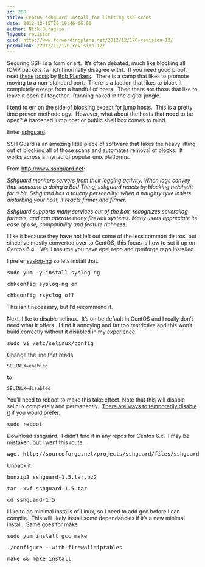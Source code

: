 ```yaml
---
id: 268
title: CentOS sshguard install for limiting ssh scans
date: 2012-12-15T20:19:46-06:00
author: Nick Buraglio
layout: revision
guid: http://www.forwardingplane.net/2012/12/170-revision-12/
permalink: /2012/12/170-revision-12/
---
```

Securing SSH is a form or art.  It&#8217;s often debated, much like blocking all ICMP packets (which I normally disagree with).  If you need good proof, read [these](http://lonesysadmin.net/2012/11/20/changing-sshd-port-numbers-continues-to-be-a-bad-idea/) [posts](http://lonesysadmin.net/2012/10/19/on-using-alternate-ports-for-ssh/) by [Bob Plankers](https://twitter.com/plankers).  There is a camp that likes to promote moving to a non-standard port.  There is a faction that likes to block it completely except from a handful of hosts.  Then there are those that like to leave it open all together.  Running naked in the digital jungle.

I tend to err on the side of blocking except for jump hosts.  This is a pretty time proven methodology.  However, what about the hosts that **need** to be open? A hardened jump host or public shell box comes to mind.

Enter [sshguard](http://www.sshguard.net).

SSH Guard is an amazing little piece of software that takes the heavy lifting out of blocking all of those scans and automates removal of blocks.  It works across a myriad of popular unix platforms.

From <http://www.sshguard.net>:

_Sshguard monitors servers from their logging activity. When logs convey that someone is doing a Bad Thing, sshguard reacts by blocking he/she/it for a bit. Sshguard has a touchy personality: when a naughty tyke insists disturbing your host, it reacts firmer and firmer._

_Sshguard supports many services out of the box, recognizes severallog formats, and can operate many firewall systems. Many users appreciate its ease of use, compatibility and feature richness._

I like it because they have not left out some of the less common distros, but sinceI&#8217;ve mostly converted over to CentOS, this focus is how to set it up on Centos 6.4.   We&#8217;ll assume you have epel repo and rpmforge repo installed.

I prefer [syslog-ng](http://www.balabit.com/network-security/syslog-ng) so lets install that.

<pre>sudo yum -y install syslog-ng</pre>

<pre>chkconfig syslog-ng on</pre>

<pre>chkconfig rsyslog off</pre>

This isn&#8217;t necessary, but I&#8217;d recommend it.

Next, I lke to disable selinux.  It&#8217;s on be default in CentOS and I really don&#8217;t need what it offers.  I find it annoying and far too restrictive and this won&#8217;t build correctly without it disabled in my experience.

<pre>sudo vi /etc/selinux/config</pre>

Change the line that reads

    SELINUX=enabled

to

    SELINUX=disabled

You&#8217;ll need to reboot to make this take effect. Note that this will disable selinux completely and permanently.  [There are ways to temporarily disable it](http://www.revsys.com/writings/quicktips/turn-off-selinux.html) if you would prefer.

<pre>sudo reboot</pre>

Download sshguard.  I didn&#8217;t find it in any repos for Centos 6.x.  I may be mistaken, but I went this route.

<pre>wget http://sourceforge.net/projects/sshguard/files/sshguard/sshguard-1.5/sshguard-1.5.tar.bz2/download</pre>

Unpack it.

<pre>bunzip2 sshguard-1.5.tar.bz2</pre>

<pre>tar -xvf sshguard-1.5.tar</pre>

<pre>cd sshguard-1.5</pre>

I like to do minimal installs of Linux, so I need to add gcc before I can compile.  This will likely install some dependancies if it&#8217;s a new minimal install.  Same goes for make

<pre>sudo yum install gcc make</pre>

<pre>./configure --with-firewall=iptables</pre>

<pre>make && make install</pre>

&nbsp;
